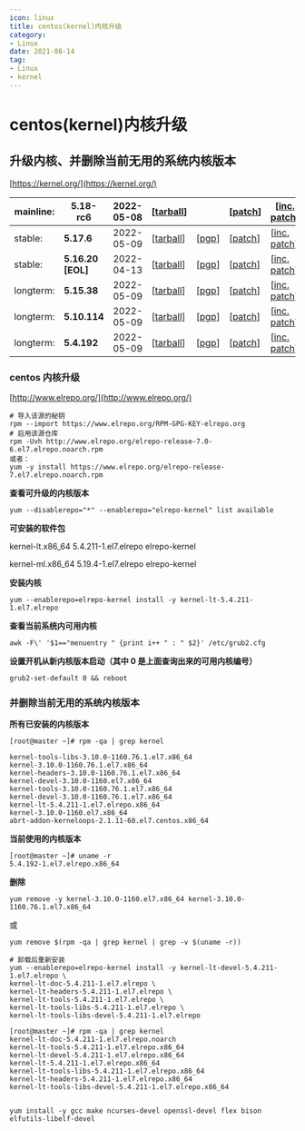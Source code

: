 ```yaml
---
icon: linux
title: centos(kernel)内核升级
category: 
- Linux
date: 2021-08-14
tag:
- Linux
- kernel
---
```



<!-- more -->

# centos(kernel)内核升级

## 升级内核、并删除当前无用的系统内核版本

[https://kernel.org/](https://kernel.org/)

| mainline: | **5.18-rc6**      | 2022-05-08 | [[tarball](https://git.kernel.org/torvalds/t/linux-5.18-rc6.tar.gz)]            |                                                                               | [[patch](https://git.kernel.org/torvalds/p/v5.18-rc6/v5.17)]              | [[inc. patch](https://git.kernel.org/torvalds/p/v5.18-rc6/v5.18-rc5)]                   | [[view diff](https://git.kernel.org/torvalds/ds/v5.18-rc6/v5.18-rc5)] | [[browse](https://git.kernel.org/torvalds/h/v5.18-rc6)] |                                                                                |
|-----------|-------------------|------------|---------------------------------------------------------------------------------|-------------------------------------------------------------------------------|---------------------------------------------------------------------------|-----------------------------------------------------------------------------------------|-----------------------------------------------------------------------|---------------------------------------------------------|--------------------------------------------------------------------------------|
| stable:   | **5.17.6**        | 2022-05-09 | [[tarball](https://cdn.kernel.org/pub/linux/kernel/v5.x/linux-5.17.6.tar.xz)]   | [[pgp](https://cdn.kernel.org/pub/linux/kernel/v5.x/linux-5.17.6.tar.sign)]   | [[patch](https://cdn.kernel.org/pub/linux/kernel/v5.x/patch-5.17.6.xz)]   | [[inc. patch](https://cdn.kernel.org/pub/linux/kernel/v5.x/incr/patch-5.17.5-6.xz)]     | [[view diff](https://git.kernel.org/stable/ds/v5.17.6/v5.17.5)]       | [[browse](https://git.kernel.org/stable/h/v5.17.6)]     | [[changelog](https://cdn.kernel.org/pub/linux/kernel/v5.x/ChangeLog-5.17.6)]   |
| stable:   | **5.16.20 [EOL]** | 2022-04-13 | [[tarball](https://cdn.kernel.org/pub/linux/kernel/v5.x/linux-5.16.20.tar.xz)]  | [[pgp](https://cdn.kernel.org/pub/linux/kernel/v5.x/linux-5.16.20.tar.sign)]  | [[patch](https://cdn.kernel.org/pub/linux/kernel/v5.x/patch-5.16.20.xz)]  | [[inc. patch](https://cdn.kernel.org/pub/linux/kernel/v5.x/incr/patch-5.16.19-20.xz)]   | [[view diff](https://git.kernel.org/stable/ds/v5.16.20/v5.16.19)]     | [[browse](https://git.kernel.org/stable/h/v5.16.20)]    | [[changelog](https://cdn.kernel.org/pub/linux/kernel/v5.x/ChangeLog-5.16.20)]  |
| longterm: | **5.15.38**       | 2022-05-09 | [[tarball](https://cdn.kernel.org/pub/linux/kernel/v5.x/linux-5.15.38.tar.xz)]  | [[pgp](https://cdn.kernel.org/pub/linux/kernel/v5.x/linux-5.15.38.tar.sign)]  | [[patch](https://cdn.kernel.org/pub/linux/kernel/v5.x/patch-5.15.38.xz)]  | [[inc. patch](https://cdn.kernel.org/pub/linux/kernel/v5.x/incr/patch-5.15.37-38.xz)]   | [[view diff](https://git.kernel.org/stable/ds/v5.15.38/v5.15.37)]     | [[browse](https://git.kernel.org/stable/h/v5.15.38)]    | [[changelog](https://cdn.kernel.org/pub/linux/kernel/v5.x/ChangeLog-5.15.38)]  |
| longterm: | **5.10.114**      | 2022-05-09 | [[tarball](https://cdn.kernel.org/pub/linux/kernel/v5.x/linux-5.10.114.tar.xz)] | [[pgp](https://cdn.kernel.org/pub/linux/kernel/v5.x/linux-5.10.114.tar.sign)] | [[patch](https://cdn.kernel.org/pub/linux/kernel/v5.x/patch-5.10.114.xz)] | [[inc. patch](https://cdn.kernel.org/pub/linux/kernel/v5.x/incr/patch-5.10.113-114.xz)] | [[view diff](https://git.kernel.org/stable/ds/v5.10.114/v5.10.113)]   | [[browse](https://git.kernel.org/stable/h/v5.10.114)]   | [[changelog](https://cdn.kernel.org/pub/linux/kernel/v5.x/ChangeLog-5.10.114)] |
| longterm: | **5.4.192**       | 2022-05-09 | [[tarball](https://cdn.kernel.org/pub/linux/kernel/v5.x/linux-5.4.192.tar.xz)]  | [[pgp](https://cdn.kernel.org/pub/linux/kernel/v5.x/linux-5.4.192.tar.sign)]  | [[patch](https://cdn.kernel.org/pub/linux/kernel/v5.x/patch-5.4.192.xz)]  | [[inc. patch](https://cdn.kernel.org/pub/linux/kernel/v5.x/incr/patch-5.4.191-192.xz)]  | [[view diff](https://git.kernel.org/stable/ds/v5.4.192/v5.4.191)]     | [[browse](https://git.kernel.org/stable/h/v5.4.192)]    | [[changelog](https://cdn.kernel.org/pub/linux/kernel/v5.x/ChangeLog-5.4.192)]  |

### centos 内核升级

[http://www.elrepo.org/](http://www.elrepo.org/)

```shell
# 导入该源的秘钥
rpm --import https://www.elrepo.org/RPM-GPG-KEY-elrepo.org
# 启用该源仓库
rpm -Uvh http://www.elrepo.org/elrepo-release-7.0-6.el7.elrepo.noarch.rpm
或者：
yum -y install https://www.elrepo.org/elrepo-release-7.el7.elrepo.noarch.rpm
```

**查看可升级的内核版本**

```shell
yum --disablerepo="*" --enablerepo="elrepo-kernel" list available
```

**可安装的软件包**

kernel-lt.x86_64  5.4.211-1.el7.elrepo  elrepo-kernel

kernel-ml.x86_64  5.19.4-1.el7.elrepo  elrepo-kernel

**安装内核**

```shell
yum --enablerepo=elrepo-kernel install -y kernel-lt-5.4.211-1.el7.elrepo
```

**查看当前系统内可用内核**

```shell
awk -F\' '$1=="menuentry " {print i++ " : " $2}' /etc/grub2.cfg
```

**设置开机从新内核版本启动（其中 0 是上面查询出来的可用内核编号）**

```shell
grub2-set-default 0 && reboot
```

### 并删除当前无用的系统内核版本

**所有已安装的内核版本**

```shell
[root@master ~]# rpm -qa | grep kernel

kernel-tools-libs-3.10.0-1160.76.1.el7.x86_64
kernel-3.10.0-1160.76.1.el7.x86_64
kernel-headers-3.10.0-1160.76.1.el7.x86_64
kernel-devel-3.10.0-1160.el7.x86_64
kernel-tools-3.10.0-1160.76.1.el7.x86_64
kernel-devel-3.10.0-1160.76.1.el7.x86_64
kernel-lt-5.4.211-1.el7.elrepo.x86_64
kernel-3.10.0-1160.el7.x86_64
abrt-addon-kerneloops-2.1.11-60.el7.centos.x86_64
```

**当前使用的内核版本**

```shell
[root@master ~]# uname -r
5.4.192-1.el7.elrepo.x86_64
```

**删除**

```shell
yum remove -y kernel-3.10.0-1160.el7.x86_64 kernel-3.10.0-1160.76.1.el7.x86_64
```

或

```shell
yum remove $(rpm -qa | grep kernel | grep -v $(uname -r))

# 卸载后重新安装
yum --enablerepo=elrepo-kernel install -y kernel-lt-devel-5.4.211-1.el7.elrepo \
kernel-lt-doc-5.4.211-1.el7.elrepo \
kernel-lt-headers-5.4.211-1.el7.elrepo \
kernel-lt-tools-5.4.211-1.el7.elrepo \
kernel-lt-tools-libs-5.4.211-1.el7.elrepo \
kernel-lt-tools-libs-devel-5.4.211-1.el7.elrepo

[root@master ~]# rpm -qa | grep kernel
kernel-lt-doc-5.4.211-1.el7.elrepo.noarch
kernel-lt-tools-5.4.211-1.el7.elrepo.x86_64
kernel-lt-devel-5.4.211-1.el7.elrepo.x86_64
kernel-lt-5.4.211-1.el7.elrepo.x86_64
kernel-lt-tools-libs-5.4.211-1.el7.elrepo.x86_64
kernel-lt-headers-5.4.211-1.el7.elrepo.x86_64
kernel-lt-tools-libs-devel-5.4.211-1.el7.elrepo.x86_64


yum install -y gcc make ncurses-devel openssl-devel flex bison  elfutils-libelf-devel
```
